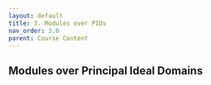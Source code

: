 ```yaml
---
layout: default
title: 3. Modules over PIDs
nav_order: 3.0
parent: Course Content
---
```


## Modules over Principal Ideal Domains